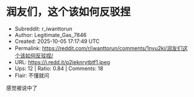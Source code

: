 # 润友们，这个该如何反驳捏

- Subreddit: r_iwanttorun
- Author: Legitimate_Gas_7846
- Created: 2025-10-05 17:17:49 UTC
- Permalink: https://reddit.com/r/iwanttorun/comments/1nyu2ki/润友们这个该如何反驳捏/
- URL: https://i.redd.it/p2jeknrytbtf1.jpeg
- Ups: 12 | Ratio: 0.84 | Comments: 18
- Flair: 不懂就问


感觉被说中了

